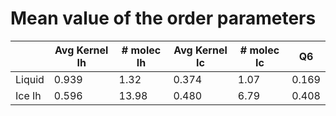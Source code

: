 # Mean value of the order parameters

|               | Avg Kernel Ih | # molec Ih    | Avg Kernel Ic | # molec Ic    | Q6            |
| ------------- | ------------- | ------------- | ------------- | ------------- | ------------- |
| Liquid        | 0.939         | 1.32          | 0.374         | 1.07          | 0.169         |
| Ice Ih        | 0.596         | 13.98         | 0.480         | 6.79          | 0.408         |
